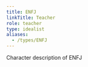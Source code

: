 ```yaml
---
title: ENFJ
linkTitle: Teacher
role: teacher
type: idealist
aliases:
  - /types/ENFJ
---
```

Character description of ENFJ